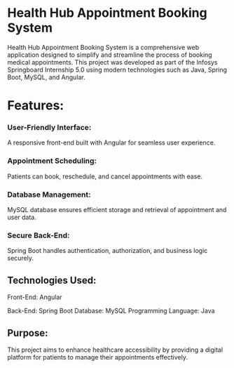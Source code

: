 # Health Hub Appointment Booking System

Health Hub Appointment Booking System is a comprehensive web application designed to simplify and streamline the process of booking medical appointments. This project was developed as part of the Infosys Springboard Internship 5.0 using modern technologies such as Java, Spring Boot, MySQL, and Angular.

# Features:

### User-Friendly Interface: 
A responsive front-end built with Angular for seamless user experience.
### Appointment Scheduling: 
Patients can book, reschedule, and cancel appointments with ease.
### Database Management: 
MySQL database ensures efficient storage and retrieval of appointment and user data.
### Secure Back-End: 
Spring Boot handles authentication, authorization, and business logic securely.
## Technologies Used:
Front-End: Angular

Back-End: Spring Boot
Database: MySQL
Programming Language: Java
## Purpose:
This project aims to enhance healthcare accessibility by providing a digital platform for patients to manage their appointments effectively.
